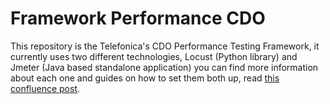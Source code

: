 # Framework Performance CDO 

This repository is the Telefonica's CDO Performance Testing Framework, it currently uses two different technologies, Locust (Python library) and Jmeter (Java based standalone application) you can find more information about each one and guides on how to set them both up, read [this confluence post](https://confluence.tid.es/pages/viewpage.action?pageId=73025608#id-[CTO]PerformanceTeamEstrategiayMetodolog%C3%ADa(WIP)-Monitorizaci%C3%B3nyan%C3%A1lisis).